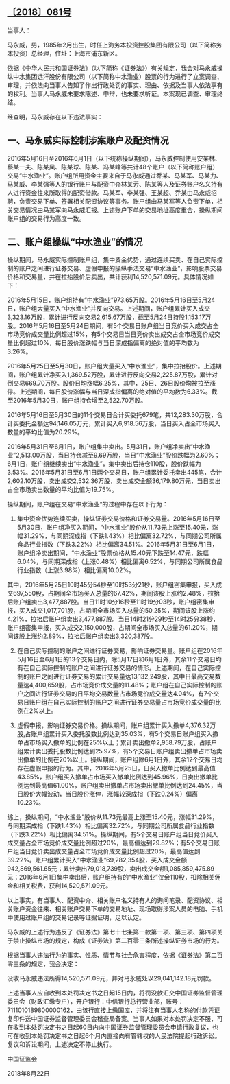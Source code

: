## [〔2018〕081号](http://www.csrc.gov.cn/pub/zjhpublic/G00306212/201809/t20180920_344423.htm)


当事人：

马永威，男，1985年2月出生，时任上海务本投资控股集团有限公司（以下简称务本投资）总经理，住址：上海市浦东新区。

依据《中华人民共和国证券法》（以下简称《证券法》）有关规定，我会对马永威操纵中水集团远洋股份有限公司（以下简称中水渔业）股票的行为进行了立案调查、审理，并依法向当事人告知了作出行政处罚的事实、理由、依据及当事人依法享有的权利。当事人马永威未要求陈述、申辩，也未要求听证。本案现已调查、审理终结。

经查明，马永威存在以下违法事实：

## 一、马永威实际控制涉案账户及配资情况

2016年5月16日至2016年6月1日（以下统称操纵期间），马永威控制使用安某林、蔡某一夫、陈某凤、陈某球、陈某、冯某峰等共计48个账户（以下简称账户组）交易“中水渔业”。账户组所用资金主要来自于马永威通过乔某、马某军、马某力、马某威、李某强等人的银行账户与配资中介林某芳、陈某等人及证券账户名义持有人进行资金往来所取得的配资借款。马某军、李某强、王某超、乔某由马永威招聘，负责交易下单、签署相关配资协议等事务。账户组由马某军等人负责下单，相关交易情况由马某军向马永威汇报。上述账户下单的交易地址高度重合，操纵期间账户组的交易行为高度一致。

## 二、账户组操纵“中水渔业”的情况

操纵期间，马永威实际控制账户组，集中资金优势，通过连续买卖、在自己实际控制的账户之间进行证券交易、虚假申报的操纵手法交易“中水渔业”，影响股票交易价格和交易量，并在拉抬股价后卖出，共计获利14,520,571.09元。具体情况如下：

2016年5月15日，账户组持有“中水渔业”973.65万股。2016年5月16日至5月24日，账户组大量买入“中水渔业”并反向交易。上述期间，账户组累计买入成交3,323.16万股，累计进行反向交易2,615.67万股，截至5月24日持股1,153.17万股。2016年5月16日至5月24日期间，有5个交易日账户组当日竞价买入成交占全市场竞价成交量比例超过15%，有5个交易日当日竞价卖出成交占全市场竞价成交量比例超过10%，每日股价涨跌幅与当日深成指偏离的绝对值的平均数为3.26%。

2016年5月25日至5月30日，账户组大量买入“中水渔业”，集中拉抬股价。上述期间，账户组累计净买入1,369.52万股，累计进行反向交易2,225.87万股，累计对倒交易669.70万股。股价日均涨幅6.25%，其中，25日、26日股价均被拉至涨停。上述期间，每日股价涨幅与当日深成指偏离的绝对值的平均数为6.33%。截至2016年5月30日，账户组持仓增至2,522.70万股。

2016年5月16日至5月30日的11个交易日合计买委托679笔，共12,283.30万股，合计买委托金额达94,146.05万元，累计买入6,918.56万股，当日买入占全市场买入数量的平均比值为20.29%。

2016年5月31日至6月1日，账户组集中卖出。5月31日，账户组净卖出“中水渔业”2,513.00万股，当日持仓减至9.69万股，当日“中水渔业”股价跌幅为2.60%；6月1日，账户组继续卖出“中水渔业”，集中卖出后持仓110股，股价跌幅为3.53%。2016年5月31日至6月1日两个交易日，账户组累计委托卖出445笔，合计2,602.10万股，卖出成交2,532.36万股，卖出成交金额36,179.80万元，当日卖出占全市场卖出数量的平均比值为19.75%。

操纵期间，账户组在交易“中水渔业”的过程中存在以下行为：

1. 集中资金优势连续买卖，操纵证券交易价格和证券交易量。2016年5月16日至5月30日，账户组净买入期间，“中水渔业”股价从11.73元上涨至15.40元，涨幅31.29%，与同期深成指（下跌1.43%）相比偏离32.72%，与同期公司所属食品行业指数（下跌3.22%）相比偏离34.51%。2016年5月31日至6月1日，账户组净卖出期间，“中水渔业”股票价格从15.40元下跌至14.47元，跌幅6.04%，与同期深成指（上涨0.48%）相比偏离6.52%，与同期公司所属食品行业指数（上涨3.98%）相比偏离10.02%。

其中，2016年5月25日10时45分54秒至10时53分21秒，账户组密集申报，买入成交697,550股，占期间全市场买入总量的67.42%，期间该股上涨约2.48%，拉抬后账户组卖出3,477,887股。当日11时10分16秒至11时19分03秒，账户组密集申报，买入成交1,017,701股，占期间全市场买入总量的50.25%，期间该股上涨约4.21%，拉抬后账户组卖出3,477,887股。当日14时21分29秒至14时25分38秒，账户组密集申报，买入成交2,150,000股，占期间全市场买入总量的61.20%，期间该股上涨约2.89%，拉抬后账户组卖出3,320,387股。

2. 在自己实际控制的账户之间进行证券交易，影响证券交易量。账户组在2016年5月16日至6月1日的13个交易日内，除5月17日和6月1日外，其余11个交易日均有在自己实际控制的账户之间进行证券交易的情形。上述期间，在自己实际控制的账户之间进行证券交易的累计交易量达13,132,249股，其中日最高交易数量达4,400,659股，占市场竞价成交量的11.48%；账户组在自己实际控制的账户之间进行证券交易的日平均交易数量占市场竞价成交量达4.04%，有7个交易日账户组在自己实际控制的账户之间进行证券交易量占市场竞价成交量的比例在2%以上。

3. 虚假申报，影响证券交易价格。操纵期间，账户组累计买入撤单4,376.32万股,占账户组累计买入委托股数比例达到35.03%，有5个交易日账户组买入撤单占市场买入撤单的比例在25%以上；累计卖出撤单2,958.79万股，占账户组累计卖出委托股数比例达到25.97%，有5个交易日账户组卖出撤单占市场卖出撤单的比例在20%以上。操纵期间，账户组除6月1日外，其余12个交易日均存在虚假申报的行为。其中，2016年5月25日，日买入撤单比例达到最高值43.85%，账户组买入撤单占市场买入撤单比例达到45.96%，日卖出撤单比例达到最高值61.00%，账户组卖出撤单占市场卖出撤单比例达到24.45%，当日股价大幅波动，当日股价涨停，涨幅较深成指（下跌0.24%）偏离10.23%。

综上，操纵期间，“中水渔业”股价从11.73元最高上涨至15.40元，涨幅31.29%，与同期深成指（下跌1.43%）相比偏离32.72%，与同期公司所属食品行业指数（下跌3.22%）相比偏离34.51%。操纵期间，有5个交易日账户组当日竞价买入成交量占全市场竞价成交量比例超过20%，最高值达到29.82%；有5个交易日账户组当日竞价卖出成交量占全市场竞价成交量比例超过20%，最高值达到39.22%。账户组累计买入“中水渔业”69,282,354股，买入成交金额942,869,561.65元；累计卖出79,018,739股，卖出成交金额1,085,859,475.89元；2016年6月1日集中卖出后，账户组持有的“中水渔业”仅余110股，扣除相关佣金和相关税费，获利14,520,571.09元。

以上事实，有当事人、配资中介、相关账户名义持有人的询问笔录、配资协议、相关账户资金往来、相关账户交易下单的交易地址、现场取得涉案人员的电脑、手机中使用过账户组的交易记录等证据证明，足以认定。

马永威的上述行为违反了《证券法》第七十七条第一款第一项、第三项、第四项关于禁止操纵市场的规定，构成《证券法》第二百零三条所述操纵证券市场的行为。

根据当事人违法行为的事实、性质、情节与社会危害程度，依据《证券法》第二百零三条的规定，我会决定：

没收马永威违法所得14,520,571.09元，并对马永威处以29,041,142.18元罚款。

上述当事人应自收到本处罚决定书之日起15日内，将罚没款汇交中国证券监督管理委员会（财政汇缴专户），开户银行：中信银行总行营业部，账号：7111010189800000162，由该行直接上缴国库，并将注有当事人名称的付款凭证复印件送中国证券监督管理委员会稽查局备案。当事人如果对本处罚决定不服，可在收到本处罚决定书之日起60日内向中国证券监督管理委员会申请行政复议，也可在收到本处罚决定书之日起6个月内直接向有管辖权的人民法院提起行政诉讼。复议和诉讼期间，上述决定不停止执行。









中国证监会      

2018年8月22日    



